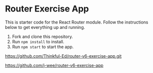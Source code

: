 # Router Exercise App

This is starter code for the React Router module. Follow the instructions below to get everything up and running.

1. Fork and clone this repository.
2. Run `npm install` to install.
3. Run `npm start` to start the app.

https://github.com/Thinkful-Ed/router-v6-exercise-app.git 

https://github.com/j-wee/router-v6-exercise-app